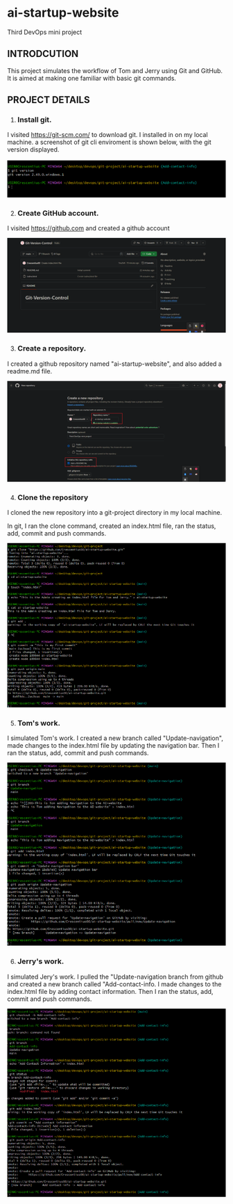 # ai-startup-website
Third DevOps mini project

## INTRODCUTION
This project simulates the workflow of Tom and Jerry using Git and GitHub. It is aimed at making one familiar with basic git commands.

## PROJECT DETAILS
1. ### Install git.

I visited https://git-scm.com/ to download git. I installed in on my local machine. a screenshot of git cli enviroment is shown below, with the git version displayed.

![](/img/1.Install-git.png)

2. ### Create GitHub account.

I visited https://github.com and created a github account

![](/img/2.GitHub-account.png)

3. ### Create a repository.

I created a github repository named "ai-startup-website", and also added a readme.md file.

![](/img/3.ai-startup-website.png)

4. ### Clone the repository

I cloned the new repository into a git-project directory in my local machine.

In git, I ran the clone command, created an index.html file, ran the status, add, commit and push commands.

![](/img/4.Git-clone.png)

5. ### Tom's work.

I simulated Tom's work. I created a new branch called "Update-navigation", made changes to the index.html file by updating the navigation bar. Then I ran the status, add, commit and push commands.

![](/img/5.Toms-work.png)

6. ### Jerry's work.

I simulated Jery's work. I pulled the "Update-navigation branch from github and created a new branch called "Add-contact-info. I made changes to the index.html file by adding contact information. Then I ran the status, add, commit and push commands.

![](/img/6.Jerrys-work.png)